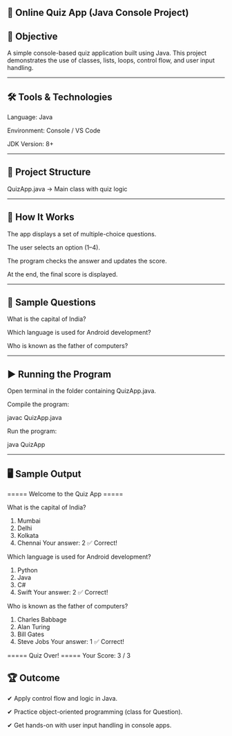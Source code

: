 ## 🎯 Online Quiz App (Java Console Project)

## 📌 Objective

A simple console-based quiz application built using Java.
This project demonstrates the use of classes, lists, loops, control flow, and user input handling.

---

## 🛠 Tools & Technologies

Language: Java

Environment: Console / VS Code

JDK Version: 8+

---

## 📂 Project Structure

QuizApp.java      -> Main class with quiz logic

---

## 🚀 How It Works

The app displays a set of multiple-choice questions.

The user selects an option (1–4).

The program checks the answer and updates the score.

At the end, the final score is displayed.

---

## 📖 Sample Questions

What is the capital of India?

Which language is used for Android development?

Who is known as the father of computers?

---

## ▶ Running the Program

Open terminal in the folder containing QuizApp.java.

Compile the program:

javac QuizApp.java


Run the program:

java QuizApp

---

## 🖥 Sample Output

===== Welcome to the Quiz App =====

What is the capital of India?
1. Mumbai
2. Delhi
3. Kolkata
4. Chennai
Your answer: 2
✅ Correct!

Which language is used for Android development?
1. Python
2. Java
3. C#
4. Swift
Your answer: 2
✅ Correct!

Who is known as the father of computers?
1. Charles Babbage
2. Alan Turing
3. Bill Gates
4. Steve Jobs
Your answer: 1
✅ Correct!

===== Quiz Over! =====
Your Score: 3 / 3

## 🏆 Outcome

✔ Apply control flow and logic in Java.

✔ Practice object-oriented programming (class for Question).

✔ Get hands-on with user input handling in console apps.
